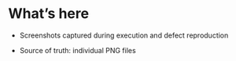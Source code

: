 # What’s here
- Screenshots captured during execution and defect reproduction

- Source of truth: individual PNG files
